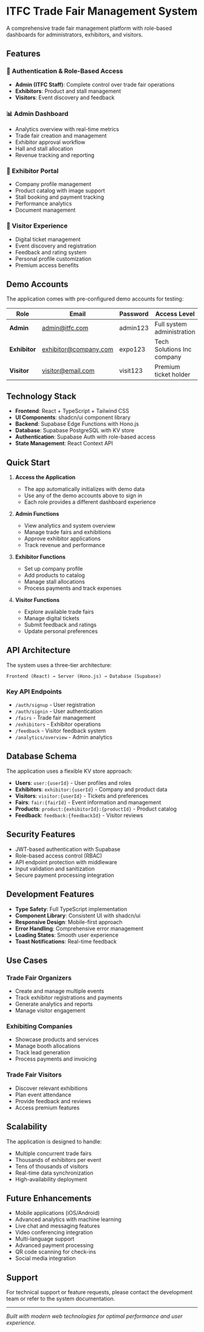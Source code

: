 # ITFC Trade Fair Management System

A comprehensive trade fair management platform with role-based dashboards for administrators, exhibitors, and visitors.

## Features

### 🔐 Authentication & Role-Based Access
- **Admin (ITFC Staff)**: Complete control over trade fair operations
- **Exhibitors**: Product and stall management
- **Visitors**: Event discovery and feedback

### 📊 Admin Dashboard
- Analytics overview with real-time metrics
- Trade fair creation and management
- Exhibitor approval workflow
- Hall and stall allocation
- Revenue tracking and reporting

### 🏢 Exhibitor Portal
- Company profile management
- Product catalog with image support
- Stall booking and payment tracking
- Performance analytics
- Document management

### 🎫 Visitor Experience
- Digital ticket management
- Event discovery and registration
- Feedback and rating system
- Personal profile customization
- Premium access benefits

## Demo Accounts

The application comes with pre-configured demo accounts for testing:

| Role | Email | Password | Access Level |
|------|--------|----------|--------------|
| **Admin** | admin@itfc.com | admin123 | Full system administration |
| **Exhibitor** | exhibitor@company.com | expo123 | Tech Solutions Inc company |
| **Visitor** | visitor@email.com | visit123 | Premium ticket holder |

## Technology Stack

- **Frontend**: React + TypeScript + Tailwind CSS
- **UI Components**: shadcn/ui component library
- **Backend**: Supabase Edge Functions with Hono.js
- **Database**: Supabase PostgreSQL with KV store
- **Authentication**: Supabase Auth with role-based access
- **State Management**: React Context API

## Quick Start

1. **Access the Application**
   - The app automatically initializes with demo data
   - Use any of the demo accounts above to sign in
   - Each role provides a different dashboard experience

2. **Admin Functions**
   - View analytics and system overview
   - Manage trade fairs and exhibitions
   - Approve exhibitor applications
   - Track revenue and performance

3. **Exhibitor Functions**
   - Set up company profile
   - Add products to catalog
   - Manage stall allocations
   - Process payments and track expenses

4. **Visitor Functions**
   - Explore available trade fairs
   - Manage digital tickets
   - Submit feedback and ratings
   - Update personal preferences

## API Architecture

The system uses a three-tier architecture:

```
Frontend (React) → Server (Hono.js) → Database (Supabase)
```

### Key API Endpoints

- `/auth/signup` - User registration
- `/auth/signin` - User authentication
- `/fairs` - Trade fair management
- `/exhibitors` - Exhibitor operations
- `/feedback` - Visitor feedback system
- `/analytics/overview` - Admin analytics

## Database Schema

The application uses a flexible KV store approach:

- **Users**: `user:{userId}` - User profiles and roles
- **Exhibitors**: `exhibitor:{userId}` - Company and product data
- **Visitors**: `visitor:{userId}` - Tickets and preferences
- **Fairs**: `fair:{fairId}` - Event information and management
- **Products**: `product:{exhibitorId}:{productId}` - Product catalog
- **Feedback**: `feedback:{feedbackId}` - Visitor reviews

## Security Features

- JWT-based authentication with Supabase
- Role-based access control (RBAC)
- API endpoint protection with middleware
- Input validation and sanitization
- Secure payment processing integration

## Development Features

- **Type Safety**: Full TypeScript implementation
- **Component Library**: Consistent UI with shadcn/ui
- **Responsive Design**: Mobile-first approach
- **Error Handling**: Comprehensive error management
- **Loading States**: Smooth user experience
- **Toast Notifications**: Real-time feedback

## Use Cases

### Trade Fair Organizers
- Create and manage multiple events
- Track exhibitor registrations and payments
- Generate analytics and reports
- Manage visitor engagement

### Exhibiting Companies
- Showcase products and services
- Manage booth allocations
- Track lead generation
- Process payments and invoicing

### Trade Fair Visitors
- Discover relevant exhibitions
- Plan event attendance
- Provide feedback and reviews
- Access premium features

## Scalability

The application is designed to handle:
- Multiple concurrent trade fairs
- Thousands of exhibitors per event
- Tens of thousands of visitors
- Real-time data synchronization
- High-availability deployment

## Future Enhancements

- Mobile applications (iOS/Android)
- Advanced analytics with machine learning
- Live chat and messaging features
- Video conferencing integration
- Multi-language support
- Advanced payment processing
- QR code scanning for check-ins
- Social media integration

## Support

For technical support or feature requests, please contact the development team or refer to the system documentation.

---

*Built with modern web technologies for optimal performance and user experience.*
